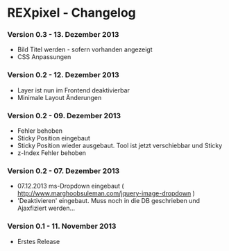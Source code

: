 REXpixel - Changelog
============================

### Version 0.3 - 13. Dezember 2013 

* Bild Titel werden - sofern vorhanden angezeigt
* CSS Anpassungen

### Version 0.2 - 12. Dezember 2013 

* Layer ist nun im Frontend deaktivierbar
* Minimale Layout Änderungen

### Version 0.2 - 09. Dezember 2013 

* Fehler behoben
* Sticky Position eingebaut
* Sticky Position wieder ausgebaut. Tool ist jetzt verschiebbar und Sticky
* z-Index Fehler behoben

### Version 0.2 - 07. Dezember 2013 

* 07.12.2013 ms-Dropdown eingebaut ( http://www.marghoobsuleman.com/jquery-image-dropdown )
* 'Deaktivieren' eingebaut. Muss noch in die DB geschrieben und Ajaxfiziert werden...

### Version 0.1 - 11. November 2013 

* Erstes Release


